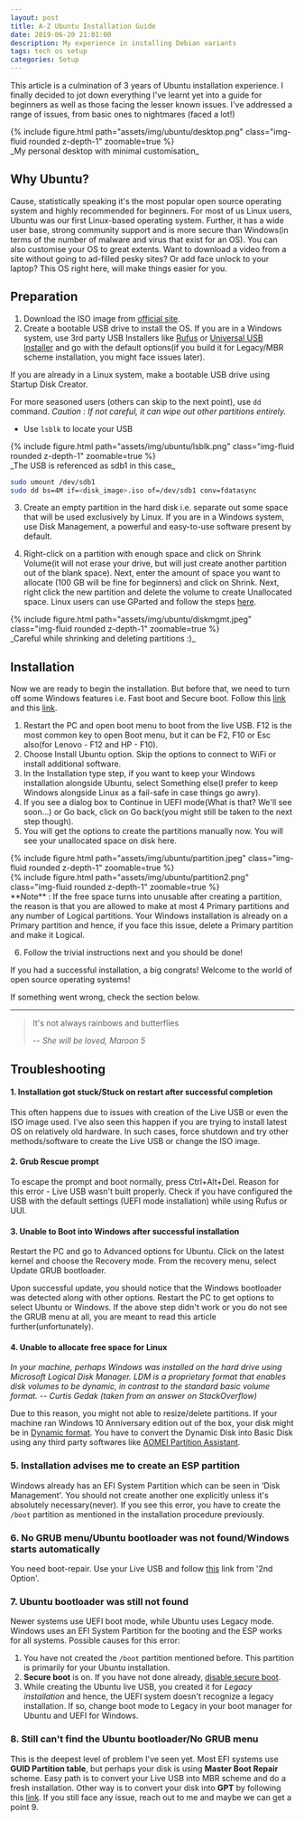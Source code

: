 ```yaml
---
layout: post
title: A-Z Ubuntu Installation Guide
date: 2019-06-20 21:01:00
description: My experience in installing Debian variants
tags: tech os setup
categories: Setup
---
```


This article is a culmination of 3 years of Ubuntu installation experience. I finally decided to jot down everything I've learnt yet into a guide for beginners as well as those facing the lesser known issues. I've addressed a range of issues, from basic ones to nightmares (faced a lot!)

<div class="col-sm mt-3 mt-md-0">
    {% include figure.html path="assets/img/ubuntu/desktop.png" class="img-fluid rounded z-depth-1" zoomable=true %}
</div>
_My personal desktop with minimal customisation_

## Why Ubuntu?

Cause, statistically speaking it's the most popular open source operating system and highly recommended for beginners. For most of us Linux users, Ubuntu was our first Linux-based operating system. Further, it has a wide user base, strong community support and is more secure than Windows(in terms of the number of malware and virus that exist for an OS). You can also customise your OS to great extents. Want to download a video from a site without going to ad-filled pesky sites? Or add face unlock to your laptop? This OS right here, will make things easier for you.

## Preparation

1. Download the ISO image from [official site](https://medium.com/r/?url=https%3A%2F%2Fubuntu.com%2Fdownload%2Fdesktop).
2. Create a bootable USB drive to install the OS. If you are in a Windows system, use 3rd party USB Installers like [Rufus](https://medium.com/r/?url=https%3A%2F%2Frufus.ie%2F) or [Universal USB Installer](https://medium.com/r/?url=https%3A%2F%2Frufus.ie%2F) and go with the default options(if you build it for Legacy/MBR scheme installation, you might face issues later).

If you are already in a Linux system, make a bootable USB drive using Startup Disk Creator.

For more seasoned users (others can skip to the next point), use `dd` command.
_Caution : If not careful, it can wipe out other partitions entirely._

* Use `lsblk` to locate your USB

<div class="col-sm mt-3 mt-md-0">
    {% include figure.html path="assets/img/ubuntu/lsblk.png" class="img-fluid rounded z-depth-1" zoomable=true %}
</div>
_The USB is referenced as sdb1 in this case_

```bash
sudo umount /dev/sdb1
sudo dd bs=4M if=<disk_image>.iso of=/dev/sdb1 conv=fdatasync
```

3. Create an empty partition in the hard disk i.e. separate out some space that will be used exclusively by Linux. If you are in a Windows system, use Disk Management, a powerful and easy-to-use software present by default.

4. Right-click on a partition with enough space and click on Shrink Volume(it will not erase your drive, but will just create another partition out of the blank space). Next, enter the amount of space you want to allocate (100 GB will be fine for beginners) and click on Shrink. Next, right click the new partition and delete the volume to create Unallocated space. Linux users can use GParted and follow the steps [here](https://medium.com/r/?url=https%3A%2F%2Fwww.lifewire.com%2Fuse-gparted-to-partition-hard-drive-2205693).

<div class="col-sm mt-3 mt-md-0">
    {% include figure.html path="assets/img/ubuntu/diskmgmt.jpeg" class="img-fluid rounded z-depth-1" zoomable=true %}
</div>
_Careful while shrinking and deleting partitions :)_

## Installation

Now we are ready to begin the installation. But before that, we need to turn off some Windows features i.e. Fast boot and Secure boot. Follow this [link](https://medium.com/r/?url=https%3A%2F%2Fwww.windowscentral.com%2Fhow-disable-windows-10-fast-startup) and this [link](https://medium.com/r/?url=https%3A%2F%2Fwww.appgeeker.com%2Frecovery%2Fdisable-uefi-secure-boot-in-windows-10.html).

1. Restart the PC and open boot menu to boot from the live USB. F12 is the most common key to open Boot menu, but it can be F2, F10 or Esc also(for Lenovo - F12 and HP - F10).
2. Choose Install Ubuntu option. Skip the options to connect to WiFi or install additional software.
3. In the Installation type step, if you want to keep your Windows installation alongside Ubuntu, select Something else(I prefer to keep Windows alongside Linux as a fail-safe in case things go awry).
4. If you see a dialog box to Continue in UEFI mode(What is that? We'll see soon…) or Go back, click on Go back(you might still be taken to the next step though).
5. You will get the options to create the partitions manually now. You will see your unallocated space on disk here.

<div class="col-sm mt-3 mt-md-0">
    {% include figure.html path="assets/img/ubuntu/partition.jpeg" class="img-fluid rounded z-depth-1" zoomable=true %}
</div>
<div class="col-sm mt-3 mt-md-0">
    {% include figure.html path="assets/img/ubuntu/partition2.png" class="img-fluid rounded z-depth-1" zoomable=true %}
</div>
**Note** : If the free space turns into unusable after creating a partition, the reason is that you are allowed to make at most 4 Primary partitions and any number of Logical partitions. Your Windows installation is already on a Primary partition and hence, if you face this issue, delete a Primary partition and make it Logical.

6. Follow the trivial instructions next and you should be done!

If you had a successful installation, a big congrats! Welcome to the world of open source operating systems!

If something went wrong, check the section below.

---
> It's not always rainbows and butterflies
>
> --<cite> She will be loved, Maroon 5</cite>

## Troubleshooting

#### 1. Installation got stuck/Stuck on restart after successful completion

This often happens due to issues with creation of the Live USB or even the ISO image used. I've also seen this happen if you are trying to install latest OS on relatively old hardware. In such cases, force shutdown and try other methods/software to create the Live USB or change the ISO image.

#### 2. Grub Rescue prompt

To escape the prompt and boot normally, press Ctrl+Alt+Del. Reason for this error - Live USB wasn't built properly. Check if you have configured the USB with the default settings (UEFI mode installation) while using Rufus or UUI.

#### 3. Unable to Boot into Windows after successful installation

Restart the PC and go to Advanced options for Ubuntu.
Click on the latest kernel and choose the Recovery mode.
From the recovery menu, select Update GRUB bootloader.

Upon successful update, you should notice that the Windows bootloader was detected along with other options. Restart the PC to get options to select Ubuntu or Windows.
If the above step didn't work or you do not see the GRUB menu at all, you are meant to read this article further(unfortunately).

#### 4. Unable to allocate free space for Linux

_In your machine, perhaps Windows was installed on the hard drive using Microsoft Logical Disk Manager. LDM is a proprietary format that enables disk volumes to be dynamic, in contrast to the standard basic volume format.
-- Curtis Gedak (taken from an answer on StackOverflow)_

Due to this reason, you might not able to resize/delete partitions.
If your machine ran Windows 10 Anniversary edition out of the box, your disk might be in [Dynamic format](https://medium.com/r/?url=https%3A%2F%2Fwww.easeus.com%2Fresource%2Fdynamic-disk-recovery.htm). You have to convert the Dynamic Disk into Basic Disk using any third party softwares like [AOMEI Partition Assistant](https://medium.com/r/?url=https%3A%2F%2Fwww.disk-partition.com%2Fdownload.html).

### 5. Installation advises me to create an ESP partition

Windows already has an EFI System Partition which can be seen in 'Disk Management'. You should not create another one explicitly unless it's absolutely necessary(never). If you see this error, you have to create the `/boot` partition as mentioned in the installation procedure previously.

### 6. No GRUB menu/Ubuntu bootloader was not found/Windows starts automatically

You need boot-repair. Use your Live USB and follow [this](https://help.ubuntu.com/community/Boot-Repair) link from '2nd Option'.

### 7. Ubuntu bootloader was still not found

Newer systems use UEFI boot mode, while Ubuntu uses Legacy mode. Windows uses an EFI System Partition for the booting and the ESP works for all systems. Possible causes for this error:

1. You have not created the `/boot` partition mentioned before. This partition is primarily for your Ubuntu installation.
2. **Secure boot** is on. If you have not done already, [disable secure boot](https://medium.com/r/?url=https%3A%2F%2Fwww.appgeeker.com%2Frecovery%2Fdisable-uefi-secure-boot-in-windows-10.html).
3. While creating the Ubuntu live USB, you created it for _Legacy installation_ and hence, the UEFI system doesn't recognize a legacy installation. If so, change boot mode to Legacy in your boot manager for Ubuntu and UEFI for Windows.

### 8. Still can't find the Ubuntu bootloader/No GRUB menu

This is the deepest level of problem I've seen yet.
Most EFI systems use **GUID Partition table**, but perhaps your disk is using **Master Boot Repair** scheme. Easy path is to convert your Live USB into MBR scheme and do a fresh installation. Other way is to convert your disk into **GPT** by following this [link](https://medium.com/r/?url=http%3A%2F%2Fwww.rodsbooks.com%2Fgdisk%2Fmbr2gpt.html).
If you still face any issue, reach out to me and maybe we can get a point 9.
